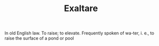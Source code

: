 ---
title: Exaltare
letter: E
permalink: "/definitions/bld-exaltare.html"
body: In old English law. To raise; to elevate. Frequently spoken of wa-ter, i. e.,
  to raise the surface of a pond or pool
published_at: '2018-07-07'
source: Black's Law Dictionary 2nd Ed (1910)
layout: post
---